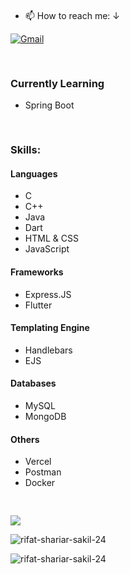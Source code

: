 
<pre>

</pre>


- 📫 How to reach me: ↓   

[![Gmail](https://img.shields.io/badge/%20-Send%20Mail-000000?color=0b0b0b&labelColor=333333&logo=gmail&logoColor=f5f7fe)](mailto:shariarsakil101@gmail.com?subject=From%20GitHub&&body=Hi,%20there.%20Found%20you%20on%20GitHub!%20Let's%20talk%20about...)




<pre>

</pre>




<h3>Currently Learning</h3>
<ul>
  <li>Spring Boot</li>
</ul>
<pre>

</pre>


<h3>Skills: </h3>
<h4>Languages</h4>
<ul>
  <li>C</li>
  <li>C++</li>
  <li>Java</li>
  <li>Dart</li>
  <li>HTML & CSS</li>
  <li>JavaScript</li>
</ul>

<h4>Frameworks</h4>
<ul>
  <li>Express.JS</li>
  <li>Flutter</li>
</ul>

<h4>Templating Engine</h4>
<ul>
  <li>Handlebars</li>
  <li>EJS</li>
</ul>

<h4>Databases</h4>
<ul>
  <li>MySQL</li>
  <li>MongoDB</li>
</ul>

<h4>Others</h4>
<ul>
  <li>Vercel</li>
  <li>Postman</li>
  <li>Docker</li>
</ul>



<pre>

</pre>

![](https://github-readme-stats.vercel.app/api/top-langs/?username=rifat-shariar-sakil-24&theme=dark&hide_border=false&include_all_commits=true&count_private=true)



<p><img align="center" src="https://github-readme-streak-stats.herokuapp.com/?user=rifat-shariar-sakil-24&" alt="rifat-shariar-sakil-24" /></p>


<p align="left"> <img src="https://komarev.com/ghpvc/?username=rifat-shariar-sakil-24&label=Profile%20views&color=0e75b6&style=flat" alt="rifat-shariar-sakil-24" /> </p>
